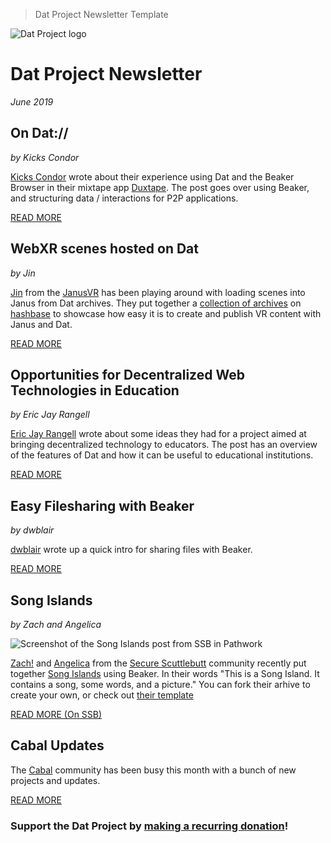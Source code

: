 > Dat Project Newsletter Template

![Dat Project logo](https://datproject.github.io/design/downloads/dat-data-logo.svg)
# Dat Project Newsletter
_June 2019_

## On Dat://
_by Kicks Condor_

[Kicks Condor](https://twitter.com/kickscondor) wrote about their experience using Dat and the Beaker Browser in their mixtape app [Duxtape](https://github.com/kickscondor/duxtape). The post goes over using Beaker, and structuring data / interactions for P2P applications.

[READ MORE](https://www.kickscondor.com/on-dat/)

## WebXR scenes hosted on Dat
_by Jin_

[Jin](https://github.com/madjin) from the [JanusVR](https://janusvr.com/) has been playing around with loading scenes into Janus from Dat archives. They put together a [collection of archives](https://hashbase.io/webxr) on [hashbase](https://hashbase.io/) to showcase how easy it is to create and publish VR content with Janus and Dat.

[READ MORE](https://madjin.github.io/janus-guide/#/examples/README)

## Opportunities for Decentralized Web Technologies in Education
_by Eric Jay Rangell_

[Eric Jay Rangell](https://github.com/erangell) wrote about some ideas they had for a project aimed at bringing decentralized technology to educators. The post has an overview of the features of Dat and how it can be useful to educational institutions.

[READ MORE](https://github.com/erangell/Articles/blob/master/OpportunitiesForDecentralizedTechInEducation.md)

## Easy Filesharing with Beaker
_by dwblair_

[dwblair](https://github.com/dwblair) wrote up a quick intro for sharing files with Beaker.

[READ MORE](https://mosspig.hashbase.io/posts/beaker/)

## Song Islands
_by Zach and Angelica_

![Screenshot of the Song Islands post from SSB in Pathwork](https://camo.githubusercontent.com/46ce12f57401d0e0572459478bec896747a9e7e6/68747470733a2f2f692e63626c67682e6f72672f323031392d30372f333633316a79572e706e67)

[Zach!](@ZqH7Mctu/7DNInxuwl12ECjfrAKUX2tBLq1rOldNhg0=.ed25519) and [Angelica](@eANNuLfzX/9rlGODXHYV8WJb+zw2h+d7YsT4vpYPvD0=.ed25519) from the [Secure Scuttlebutt](https://www.scuttlebutt.nz/) community recently put together [Song Islands](dat://songs.solarpunk.cool/) using Beaker. In their words "This is a Song Island. It contains a song, some words, and a picture." You can fork their arhive to create your own, or check out [their template](https://gitlab.com/dat-zines/song-island-template/)

[READ MORE (On SSB)](%TYOYNAqUqpuNcGqHQcsAou8e/v7JqqG7wj3fG8xe9Fs=.sha256)

## Cabal Updates

The [Cabal](https://cabal.chat/) community has been busy this month with a bunch of new projects and updates.

[READ MORE](link)


### Support the Dat Project by [__making a recurring donation__](https://opencollective.com/dat)!

